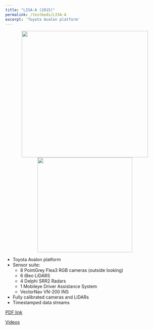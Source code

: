 ```yaml
---
title: "LISA-A (2015)"
permalink: /testbeds/LISA-A
excerpt: 'Toyota Avalon platform'
---
```

<p align="center">
  <img align="middle" src="https://arangesh.github.io/images/LISA-A-im1.jpg?raw=true" width="400" />
  <img align="middle" src="https://arangesh.github.io/images/LISA-A-im2.jpg?raw=true" width="300" />
</p>

* Toyota Avalon platform
* Sensor suite:
    * 8 PointGrey Flea3 RGB cameras (outside looking)
    * 6 iBeo LiDARS
    * 4 Delphi SRR2 Radars
    * 1 Mobileye Driver Assistance System
    * VectorNav VN-200 INS
* Fully calibrated cameras and LiDARs
* Timestamped data streams

[PDF link](http://cvrr.ucsd.edu/testbeds/lisa-a/info.pdf)

[Videos](https://www.youtube.com/watch?v=NN0rvKv-Aq8&feature=youtu.be)
